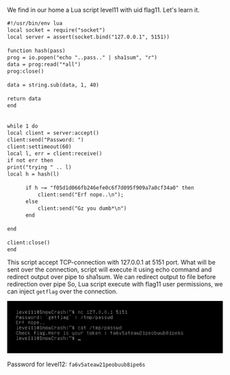 We find in our home a Lua script level11 with uid flag11. Let's learn it.

    #!/usr/bin/env lua
    local socket = require("socket")
    local server = assert(socket.bind("127.0.0.1", 5151))
    
    function hash(pass)
    prog = io.popen("echo "..pass.." | sha1sum", "r")
    data = prog:read("*all")
    prog:close()
    
    data = string.sub(data, 1, 40)
    
    return data
    end
    
    
    while 1 do
    local client = server:accept()
    client:send("Password: ")
    client:settimeout(60)
    local l, err = client:receive()
    if not err then
    print("trying " .. l)
    local h = hash(l)
    
          if h ~= "f05d1d066fb246efe0c6f7d095f909a7a0cf34a0" then
              client:send("Erf nope..\n");
          else
              client:send("Gz you dumb*\n")
          end
    
    end
    
    client:close()
    end

This script accept TCP-connection with 127.0.0.1 at 5151 port.
What will be sent over the connection, script will execute it using echo command and redirect output over pipe to sha1sum.
We can redirect output to file before redirection over pipe
So, Lua script execute with flag11 user permissions, we can inject `getflag` over the connection.

![](./img/nc_inject.png)

Password for level12: `fa6v5ateaw21peobuub8ipe6s`